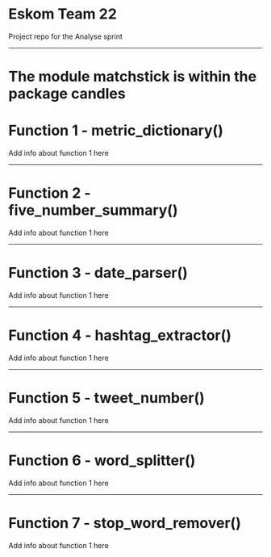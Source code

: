 # Eskom Team 22

Project repo for the Analyse sprint

<hr/>

# The module matchstick is within the package candles

# Function 1 - metric_dictionary()

Add info about function 1 here

---


# Function 2 - five_number_summary()

Add info about function 1 here

---


# Function 3 - date_parser()

Add info about function 1 here

---


# Function 4 - hashtag_extractor()

Add info about function 1 here

---


# Function 5 - tweet_number()

Add info about function 1 here

---


# Function 6 - word_splitter()

Add info about function 1 here

---


# Function 7 - stop_word_remover()

Add info about function 1 here

